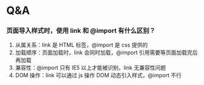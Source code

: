 # Q&A

### 页面导入样式时，使用 link 和 @import 有什么区别？

1. 从属关系：link 是 HTML 标签，@import 是 css 提供的
2. 加载顺序：页面加载时，link 会同时加载，@import 引用需要等页面加载完后再加载
3. 兼容性：@import 只有 IE5 以上才能被识别，link 无兼容性问题
4. DOM 操作：link 可以通过 js 操作 DOM 动态引入样式，@import 不行
